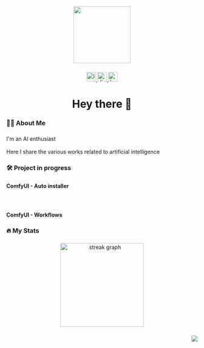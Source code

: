 <div align="center">
  <img height="150" src="https://huggingface.co/UmeAiRT/ComfyUI-Auto_installer/resolve/main/images/ume.gif"  />
</div>

###

<div align="center">
  <a href="https://www.instagram.com/umeairt/" target="_blank">
    <img src="https://img.shields.io/static/v1?message=Instagram&logo=instagram&label=&color=E4405F&logoColor=white&labelColor=&style=for-the-badge" height="25" alt="instagram logo"  />
  </a>
  <a href="https://discord.gg/airt" target="_blank">
    <img src="https://img.shields.io/static/v1?message=Discord&logo=discord&label=&color=7289DA&logoColor=white&labelColor=&style=for-the-badge" height="25" alt="discord logo"  />
  </a>
  <a href="https://ko-fi.com/umeairt" target="_blank">
    <img src="https://img.shields.io/static/v1?message=Ko-fi&logo=ko-fi&label=&color=F16061&logoColor=white&labelColor=&style=for-the-badge" height="25" alt="ko-fi logo"  />
  </a>
</div>

###

<h1 align="center">Hey there 👋</h1>

###

<h3 align="left">👩‍💻  About Me</h3>

###

<p align="left">I'm an AI enthusiast<br><br>Here I share the various works related to artificial intelligence</p>

###

<h3 align="left">🛠 Project in progress</h3>

###

<h4 align="left">ComfyUI - Auto installer</h4>

###

<br clear="both">

<h4 align="left">ComfyUI - Workflows</h4>

###

<h3 align="left">🔥   My Stats</h3>

###

<div align="center">
  <img src="https://streak-stats.demolab.com?user=UmeAiRT&locale=en&mode=daily&theme=dark&hide_border=false&border_radius=5&order=3" height="220" alt="streak graph"  />
</div>

###

<img align="right" src="https://visitor-badge.laobi.icu/badge?page_id=UmeAiRT.UmeAiRT&left_text=Visitors"  />

###
